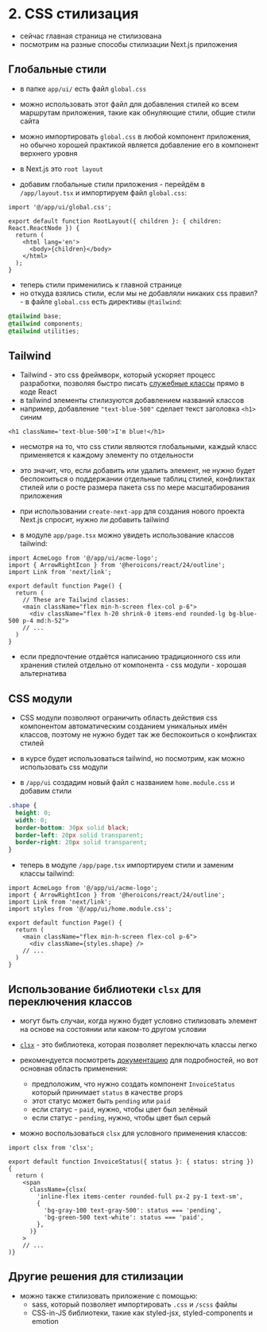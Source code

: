 # 2. CSS стилизация

- сейчас главная страница не стилизована
- посмотрим на разные способы стилизации Next.js приложения

## Глобальные стили

- в папке `app/ui/` есть файл `global.css`
- можно использовать этот файл для добавления стилей ко всем маршрутам приложения, такие как обнуляющие стили, общие стили сайта
- можно импортировать `global.css` в любой компонент приложения, но обычно хорошей практикой является добавление его в компонент верхнего уровня
- в Next.js это `root layout`

- добавим глобальные стили приложения - перейдём в `/app/layout.tsx` и импортируем файл `global.css`:

```tsx
import '@/app/ui/global.css';

export default function RootLayout({ children }: { children: React.ReactNode }) {
  return (
    <html lang='en'>
      <body>{children}</body>
    </html>
  );
}
```

- теперь стили применились к главной странице
- но откуда взялись стили, если мы не добавляли никаких css правил? - в файле `global.css` есть директивы `@tailwind`:

```css
@tailwind base;
@tailwind components;
@tailwind utilities;
```

## Tailwind

- Tailwind - это css фреймворк, который ускоряет процесс разработки, позволяя быстро писать [служебные классы](https://tailwindcss.com/docs/styling-with-utility-classes) прямо в коде React
- в tailwind элементы стилизуются добавлением названий классов
- например, добавление `"text-blue-500"` сделает текст заголовка `<h1>` синим

```tsx
<h1 className='text-blue-500'>I'm blue!</h1>
```

- несмотря на то, что css стили являются глобальными, каждый класс применяется к каждому элементу по отдельности
- это значит, что, если добавить или удалить элемент, не нужно будет беспокоиться о поддержании отдельные таблиц стилей, конфликтах стилей или о росте размера пакета css по мере масштабирования приложения

- при использовании `create-next-app` для создания нового проекта Next.js спросит, нужно ли добавить tailwind

- в модуле `app/page.tsx` можно увидеть использование классов tailwind:

```tsx
import AcmeLogo from '@/app/ui/acme-logo';
import { ArrowRightIcon } from '@heroicons/react/24/outline';
import Link from 'next/link';

export default function Page() {
  return (
    // These are Tailwind classes:
    <main className="flex min-h-screen flex-col p-6">
      <div className="flex h-20 shrink-0 items-end rounded-lg bg-blue-500 p-4 md:h-52">
    // ...
  )
}
```

- если предпочтение отдаётся написанию традиционного css или хранения стилей отдельно от компонента - css модули - хорошая альтернатива

## CSS модули

- CSS модули позволяют ограничить область действия css компонентом автоматическим созданием уникальных имён классов, поэтому не нужно будет так же беспокоиться о конфликтах стилей

- в курсе будет использоваться tailwind, но посмотрим, как можно использовать css модули

- в `/app/ui` создадим новый файл с названием `home.module.css` и добавим стили

```css
.shape {
  height: 0;
  width: 0;
  border-bottom: 30px solid black;
  border-left: 20px solid transparent;
  border-right: 20px solid transparent;
}
```

- теперь в модуле `/app/page.tsx` импортируем стили и заменим классы tailwind:

```tsx
import AcmeLogo from '@/app/ui/acme-logo';
import { ArrowRightIcon } from '@heroicons/react/24/outline';
import Link from 'next/link';
import styles from '@/app/ui/home.module.css';

export default function Page() {
  return (
    <main className="flex min-h-screen flex-col p-6">
      <div className={styles.shape} />
    // ...
  )
}
```

## Использование библиотеки `clsx` для переключения классов

- могут быть случаи, когда нужно будет условно стилизовать элемент на основе на состоянии или каком-то другом условии

- [`clsx`](https://www.npmjs.com/package/clsx) - это библиотека, которая позволяет переключать классы легко
- рекомендуется посмотреть [документацию](https://github.com/lukeed/clsx) для подробностей, но вот основная область применения:

  - предположим, что нужно создать компонент `InvoiceStatus` который принимает `status` в качестве props
  - этот статус может быть `pending` или `paid`
  - если статус - `paid`, нужно, чтобы цвет был зелёный
  - если статус - `pending`, нужно, чтобы цвет был серый

- можно воспользоваться `clsx` для условного применения классов:

```tsx
import clsx from 'clsx';

export default function InvoiceStatus({ status }: { status: string }) {
  return (
    <span
      className={clsx(
        'inline-flex items-center rounded-full px-2 py-1 text-sm',
        {
          'bg-gray-100 text-gray-500': status === 'pending',
          'bg-green-500 text-white': status === 'paid',
        },
      )}
    >
    // ...
)}
```


## Другие решения для стилизации

- можно также стилизовать приложение с помощью:
  - sass, который позволяет импортировать `.css` и `/scss` файлы
  - CSS-in-JS библиотеки, такие как styled-jsx, styled-components и emotion